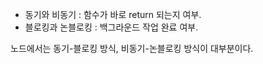 - 동기와 비동기 : 함수가 바로 return 되는지 여부.
- 블로킹과 논블로킹 : 백그라운드 작업 완료 여부.

노드에서는 동기-블로킹 방식, 비동기-논블로킹 방식이 대부분이다.